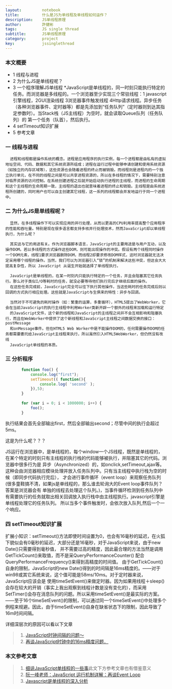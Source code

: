 ```yaml
---
layout:     	notebook
title:     	    什么是JS为单线程及单线程如何运作？
description:    JS单线程原理
author:     	許健彬
tags:      	    JS single thread 
subtitle:     	JS单线程原理
category:     	project
key:            jssinglethread
---
```



### 本文概要

* 1 线程与进程
* 2 为什么JS是单线程呢？
* 3 一个程序理解JS单线程
    *JavaScript是单线程的，同一时刻只能执行特定的任务。而浏览器是多线程的。一个浏览器至少实现三个常驻线程：1 javascript引擎线程，2GUI渲染线程 3浏览器事件触发线程 4Http请求线程。异步任务（各种浏览器事件、定时器等）都是先添加到“任务队列”（定时器则到达其指定参数时）。当Stack栈（JS主线程）为空时，就会读取Queue队列（任务队列）的
     第一个任务（队首），然后执行。
* 4 setTimeout知识扩展
* 5 参考文章


### 一 线程与进程
      进程和线程都是操作系统的概念。进程是应用程序的执行实例，每一个进程都是由私有的虚拟地址空间、代码、数据和其它系统资源所组成；进程在运行过程中能够申请创建和使用系统资源（如独立的内存区域等），这些资源也会随着进程的终止而被销毁。而线程则是进程内的一个独立执行单元，在不同的线程之间是可以共享进程资源的，所以在多线程的情况下，需要特别注意对临界资源的访问控制。在系统创建进程之后就开始启动执行进程的主线程，而进程的生命周期和这个主线程的生命周期一致，主线程的退出也就意味着进程的终止和销毁。主线程是由系统进程所创建的，同时用户也可以自主创建其它线程，这一系列的线程都会并发地运行于同一个进程中。

### 二 为什么JS是单线程呢？
      显然，在多线程操作下可以实现应用的并行处理，从而以更高的CPU利用率提高整个应用程序的性能和吞吐量。特别是现在很多语言都支持多核并行处理技术，然而JavaScript却以单线程执行，为什么呢？

      其实这与它的用途有关。作为浏览器脚本语言，JavaScript的主要用途是与用户互动，以及操作DOM。若以多线程的方式操作这些DOM，则可能出现操作的冲突。假设有两个线程同时操作一个DOM元素，线程1要求浏览器删除DOM，而线程2却要求修改DOM样式，这时浏览器就无法决定采用哪个线程的操作。当然，我们可以为浏览器引入“锁”的机制来解决这些冲突，但这会大大提高复杂性，所以 JavaScript 从诞生开始就选择了单线程执行。

      JavaScript是单线程的，在某一时刻内只能执行特定的一个任务，并且会阻塞其它任务执行。那么对于类似I/O等耗时的任务，就没必要等待他们执行完后才继续后面的操作。
	  在这些任务完成前，JavaScript完全可以往下执行其他操作，当这些耗时的任务完成后则以回调的方式执行相应处理。这些就是JavaScript与生俱来的特性：异步与回调。

      当然对于不可避免的耗时操作（如：繁重的运算，多重循环），HTML5提出了WebWorker，它会在当前JavaScript的执行主线程中利用Worker类新开辟一个额外的线程来加载和运行特定
	  的JavaScript文件，这个新的线程和JavaScript的主线程之间并不会互相影响和阻塞执行，而且在WebWorker中提供了这个新线程和JavaScript主线程之间数据交换的接口：postMessage
	  和onMessage事件。但在HTML5 Web Worker中是不能操作DOM的，任何需要操作DOM的任务都需要委托给JavaScript主线程来执行，所以虽然引入HTML5WebWorker，但仍然没有改线
	  JavaScript单线程的本质。	
	  
### 三 分析程序

```javascript
       function foo() {
           console.log("first");
           setTimeout(( function(){
               console.log( 'second' );
           }),5);
       }
        
       for (var i = 0; i < 1000000; i++) {
           foo();
       }
```
  
  执行结果会首先全部输出first，然后全部输出second；尽管中间的执行会超过5ms。

  这是为什么呢？？？
   
  JS运行在浏览器中，是单线程的，每个window一个JS线程，既然是单线程的，在某个特定的时刻只有主线程的执行栈的代码能够被执行，并阻塞其它的代码。浏览器中很多行为是
  异步（Asynchronized）的，如onclick,setTimeout,ajax等。这种会由浏览器相应模块处理并放入任务队列中。只有当主线程中执行栈为空的时候（即同步代码执行完后），
  才会进行事件循环（event loop）来观察任务队列(很多童鞋搞不清，如果js是单线程的，那么谁去轮询大的Event loop事件队列？答案是浏览器会有
  单独的线程去处理这个队列。)，当事件循环检测到任务队列中有需要执行的任务就取出相关回调放入执行栈中由主线程执行。javascript引擎是单线程处理它的任务队列。
  所以当多个事件触发时，会依次放入队列,然后一个一个响应。

	  	  
### 四 setTimeout知识扩展

   扩展小知识：setTimeout()方法即使时间设置为0，也会有16毫秒的延迟，在火狐下貌似会有0毫秒的延迟，大部分还是16毫秒，对于JavaScript来说，由于new Date()只需要得到毫秒值，
   并不需要过高的精度，因此最合理的方法当然是调用GetTickCount()来取值，而不是采QueryPerformanceCounter() 配合 QueryPerformanceFrequency()来得到高精度的时间值。
   由于GetTickCount()自身的限制，JavaScript的new Date()得到的时间隔是16ms精度的。——对于win98或其它系统来说，这个值可能是58ms/10ms。对于定时器来说，JavaScript应该会是
   使用timeSetEvent()来做定时器。因为如果用线程＋sleep()会存在较大的开销（事实上我出观察到线程计数是没有变化的），而采用SetTimer()会存在消息队列的问题。所以采用timeSetEvent()是最实际的方案。——至于16个timeSetEvent()的限制，可以通过同一个timeSetEvent()中处理多个例程来规避。因此，由于timeSetEvent()自身在缺省状态下的限制，因此导致了16m时间间隔。
   
   详细深层次的原因可以看以下文章
   
> 1. [JavaScript时钟间隔的问题～](http://blog.csdn.net/aimingoo/article/details/1449258)
> 2. [再谈JavaScript时钟中的16ms精度问题．](http://blog.csdn.net/aimingoo/article/details/1451556)



### 本文参考文章

> 1. [细说JavaScript单线程的一些事](http://www.codeceo.com/article/javascript-threaded.html)此文下方参考文章也有借鉴意义
> 2. [阮一峰老师：JavaScript 运行机制详解：再谈Event Loop](http://www.ruanyifeng.com/blog/2014/10/event-loop.html)
> 3.  [Javascript是单线程的深入分析](http://www.cnblogs.com/Mainz/p/3552717.html)




















